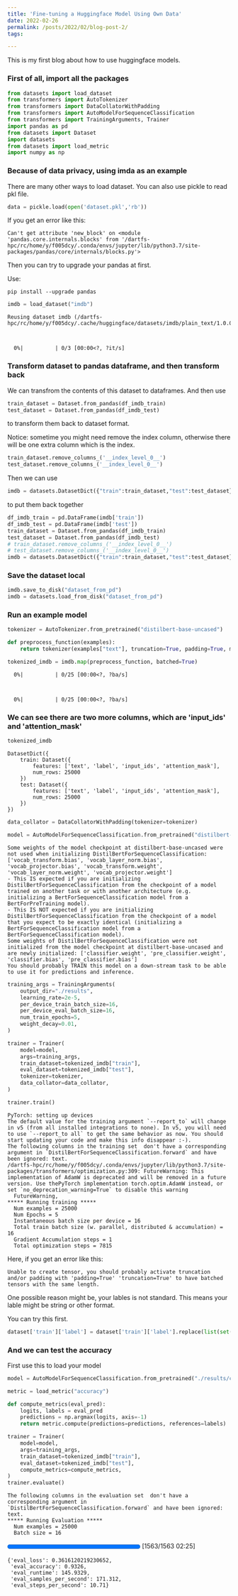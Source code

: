 ```yaml
---
title: 'Fine-tuning a Huggingface Model Using Own Data'
date: 2022-02-26
permalink: /posts/2022/02/blog-post-2/
tags:

---
```


This is my first blog about how to use huggingface models.


### First of all, import all the packages


```python
from datasets import load_dataset
from transformers import AutoTokenizer
from transformers import DataCollatorWithPadding
from transformers import AutoModelForSequenceClassification
from transformers import TrainingArguments, Trainer
import pandas as pd
from datasets import Dataset
import datasets
from datasets import load_metric
import numpy as np
```

### Because of data privacy, using imda as an example

There are many other ways to load dataset. You can also use pickle to read pkl file.

```python
data = pickle.load(open('dataset.pkl','rb'))
```

If you get an error like this:

```
Can't get attribute 'new_block' on <module 'pandas.core.internals.blocks' from '/dartfs-hpc/rc/home/y/f005dcy/.conda/envs/jupyter/lib/python3.7/site-packages/pandas/core/internals/blocks.py'>
```

Then you can try to upgrade your pandas at first.

Use: 

```
pip install --upgrade pandas
```


```python
imdb = load_dataset("imdb")
```

    Reusing dataset imdb (/dartfs-hpc/rc/home/y/f005dcy/.cache/huggingface/datasets/imdb/plain_text/1.0.0/2fdd8b9bcadd6e7055e742a706876ba43f19faee861df134affd7a3f60fc38a1)



      0%|          | 0/3 [00:00<?, ?it/s]


### Transform dataset to pandas dataframe, and then transform back

We can transfrom the contents of this dataset to dataframes. And then use 
```python
train_dataset = Dataset.from_pandas(df_imdb_train)
test_dataset = Dataset.from_pandas(df_imdb_test)
```
to transform them back to dataset format.

Notice: sometime you might need remove the index column, otherwise there will be one extra column which is the index.

```python
train_dataset.remove_columns_('__index_level_0__')
test_dataset.remove_columns_('__index_level_0__')
```

Then we can use 
```python
imdb = datasets.DatasetDict({"train":train_dataset,"test":test_dataset})
```
to put them back together


```python
df_imdb_train = pd.DataFrame(imdb['train'])
df_imdb_test = pd.DataFrame(imdb['test'])
train_dataset = Dataset.from_pandas(df_imdb_train)
test_dataset = Dataset.from_pandas(df_imdb_test)
# train_dataset.remove_columns_('__index_level_0__')
# test_dataset.remove_columns_('__index_level_0__')
imdb = datasets.DatasetDict({"train":train_dataset,"test":test_dataset})
```

### Save the dataset local


```python
imdb.save_to_disk("dataset_from_pd")
imdb = datasets.load_from_disk("dataset_from_pd")
```

### Run an example model


```python
tokenizer = AutoTokenizer.from_pretrained("distilbert-base-uncased")
```


```python
def preprocess_function(examples):
    return tokenizer(examples["text"], truncation=True, padding=True, max_length=512)
```


```python
tokenized_imdb = imdb.map(preprocess_function, batched=True)
```


      0%|          | 0/25 [00:00<?, ?ba/s]



      0%|          | 0/25 [00:00<?, ?ba/s]


### We can see there are two more columns, which are 'input_ids' and 'attention_mask'


```python
tokenized_imdb
```




    DatasetDict({
        train: Dataset({
            features: ['text', 'label', 'input_ids', 'attention_mask'],
            num_rows: 25000
        })
        test: Dataset({
            features: ['text', 'label', 'input_ids', 'attention_mask'],
            num_rows: 25000
        })
    })




```python
data_collator = DataCollatorWithPadding(tokenizer=tokenizer)
```


```python
model = AutoModelForSequenceClassification.from_pretrained("distilbert-base-uncased", num_labels=2)
```

    Some weights of the model checkpoint at distilbert-base-uncased were not used when initializing DistilBertForSequenceClassification: ['vocab_transform.bias', 'vocab_layer_norm.bias', 'vocab_projector.bias', 'vocab_transform.weight', 'vocab_layer_norm.weight', 'vocab_projector.weight']
    - This IS expected if you are initializing DistilBertForSequenceClassification from the checkpoint of a model trained on another task or with another architecture (e.g. initializing a BertForSequenceClassification model from a BertForPreTraining model).
    - This IS NOT expected if you are initializing DistilBertForSequenceClassification from the checkpoint of a model that you expect to be exactly identical (initializing a BertForSequenceClassification model from a BertForSequenceClassification model).
    Some weights of DistilBertForSequenceClassification were not initialized from the model checkpoint at distilbert-base-uncased and are newly initialized: ['classifier.weight', 'pre_classifier.weight', 'classifier.bias', 'pre_classifier.bias']
    You should probably TRAIN this model on a down-stream task to be able to use it for predictions and inference.



```python
training_args = TrainingArguments(
    output_dir="./results",
    learning_rate=2e-5,
    per_device_train_batch_size=16,
    per_device_eval_batch_size=16,
    num_train_epochs=5,
    weight_decay=0.01,
)

trainer = Trainer(
    model=model,
    args=training_args,
    train_dataset=tokenized_imdb["train"],
    eval_dataset=tokenized_imdb["test"],
    tokenizer=tokenizer,
    data_collator=data_collator,
)

trainer.train()
```

    PyTorch: setting up devices
    The default value for the training argument `--report_to` will change in v5 (from all installed integrations to none). In v5, you will need to use `--report_to all` to get the same behavior as now. You should start updating your code and make this info disappear :-).
    The following columns in the training set  don't have a corresponding argument in `DistilBertForSequenceClassification.forward` and have been ignored: text.
    /dartfs-hpc/rc/home/y/f005dcy/.conda/envs/jupyter/lib/python3.7/site-packages/transformers/optimization.py:309: FutureWarning: This implementation of AdamW is deprecated and will be removed in a future version. Use thePyTorch implementation torch.optim.AdamW instead, or set `no_deprecation_warning=True` to disable this warning
      FutureWarning,
    ***** Running training *****
      Num examples = 25000
      Num Epochs = 5
      Instantaneous batch size per device = 16
      Total train batch size (w. parallel, distributed & accumulation) = 16
      Gradient Accumulation steps = 1
      Total optimization steps = 7815



Here, if you get an error like this:

```
Unable to create tensor, you should probably activate truncation and/or padding with 'padding=True' 'truncation=True' to have batched tensors with the same length.
```

One possible reason might be, your lables is not standard. This means your lable might be string or other format.

You can try this first.

```python
dataset['train']['label'] = dataset['train']['label'].replace(list(set(dataset['train']['label'])),list(range(len(list(set(dataset['train']['label'])))))) 
```

### And we can test the accuracy

First use this to load your model

```python
model = AutoModelForSequenceClassification.from_pretrained("./results/checkpoint-7500/")
```


```python
metric = load_metric("accuracy")

def compute_metrics(eval_pred):
    logits, labels = eval_pred
    predictions = np.argmax(logits, axis=-1)
    return metric.compute(predictions=predictions, references=labels)
```


```python
trainer = Trainer(
    model=model,
    args=training_args,
    train_dataset=tokenized_imdb["train"],
    eval_dataset=tokenized_imdb["test"],
    compute_metrics=compute_metrics,
)
trainer.evaluate()
```

    The following columns in the evaluation set  don't have a corresponding argument in `DistilBertForSequenceClassification.forward` and have been ignored: text.
    ***** Running Evaluation *****
      Num examples = 25000
      Batch size = 16




<div>

  <progress value='1563' max='1563' style='width:300px; height:20px; vertical-align: middle;'></progress>
  [1563/1563 02:25]
</div>






    {'eval_loss': 0.3616120219230652,
     'eval_accuracy': 0.9326,
     'eval_runtime': 145.9329,
     'eval_samples_per_second': 171.312,
     'eval_steps_per_second': 10.71}

